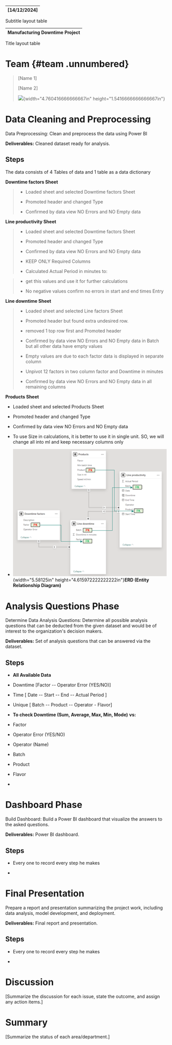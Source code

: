 | \[14/12/2024\] |
|----------------|

Subtitle layout table

| Manufacturing Downtime Project |
|--------------------------------|

Title layout table

# Team {#team .unnumbered}

> \[Name 1\]
>
> \[Name 2\]
>
> ![](media/image1.jpg){width="4.760416666666667in"
> height="1.5416666666666667in"}

# Data Cleaning and Preprocessing

Data Preprocessing: Clean and preprocess the data using Power BI

**Deliverables:** Cleaned dataset ready for analysis.

## **Steps** 

The data consists of 4 Tables of data and 1 table as a data dictionary

**Downtime factors Sheet**

<!-- -->

>- Loaded sheet and selected Downtime factors Sheet
>
> - Promoted header and changed Type
>
> - Confirmed by data view NO Errors and NO Empty data

<!-- -->


**Line productivity Sheet**

<!-- -->

>- Loaded sheet and selected Downtime factors Sheet
>
>- Promoted header and changed Type
>
>- Confirmed by data view NO Errors and NO Empty data
>
>- KEEP ONLY Required Columns
>
>- Calculated Actual Period in minutes to:
>
<!-- -->
>
>- get this values and use it for further calculations
>
>- No negative values confirm no errors in start and end times Entry
>
<!-- -->


**Line downtime Sheet**

<!-- -->
>
>- Loaded sheet and selected Line factors Sheet
>
>- Promoted header but found extra undesired row.
>
>- removed 1 top row first and Promoted header
>
>- Confirmed by data view NO Errors and NO Empty data in Batch but all
  other data have empty values
>
>- Empty values are due to each factor data is displayed in separate
  column
>
>- Unpivot 12 factors in two column factor and Downtime in minutes
>
>- Confirmed by data view NO Errors and NO Empty data in all remaining
  columns
>
<!-- -->


**Products Sheet**

<!-- -->

- Loaded sheet and selected Products Sheet

- Promoted header and changed Type

- Confirmed by data view NO Errors and NO Empty data

- To use Size in calculations, it is better to use it in single unit.
  SO, we will change all into ml and keep necessary columns only

<!-- -->

- ![](media/image2.png){width="5.58125in"
  height="4.615972222222222in"}**ERD (Entity Relationship Diagram)**

# Analysis Questions Phase

Determine Data Analysis Questions: Determine all possible analysis
questions that can be deducted from the given dataset and would be of
interest to the organization's decision makers.

**Deliverables:** Set of analysis questions that can be answered via the
dataset.

## **Steps** 

- **All Available Data**

<!-- -->

- Downtime \[Factor -- Operator Error (YES/NO)\]

- Time \[ Date -- Start -- End -- Actual Period \]

- Unique \[ Batch -- Product -- Operator - Flavor\]

<!-- -->

- **To check Downtime (Sum, Average, Max, Min, Mode)** **vs:**

<!-- -->

- Factor

- Operator Error (YES/NO)

- Operator (Name)

- Batch

- Product

- Flavor

<!-- -->

- 

# Dashboard Phase

Build Dashboard: Build a Power BI dashboard that visualize the answers
to the asked questions.

**Deliverables:** Power BI dashboard.

## **Steps** 

- Every one to record every step he makes

- 

# Final Presentation

Prepare a report and presentation summarizing the project work,
including data analysis, model development, and deployment.

**Deliverables:** Final report and presentation.

## **Steps** 

- Every one to record every step he makes

- 

# Discussion 

\[Summarize the discussion for each issue, state the outcome, and assign
any action items.\]

# Summary 

\[Summarize the status of each area/department.\]
